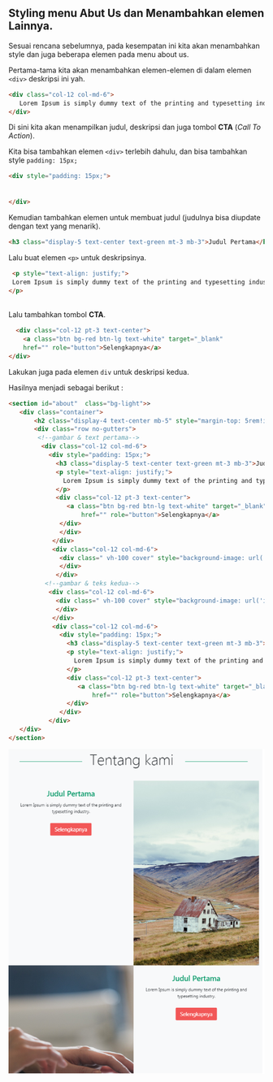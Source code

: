 ## Styling menu Abut Us dan Menambahkan elemen Lainnya.

Sesuai rencana sebelumnya, pada kesempatan ini kita akan menambahkan style dan juga beberapa elemen pada menu about us.

Pertama-tama kita akan menambahkan elemen-elemen di dalam elemen `<div>` deskripsi ini yah.

```html
<div class="col-12 col-md-6">
   Lorem Ipsum is simply dummy text of the printing and typesetting industry.
</div>
```

Di sini kita akan menampilkan judul, deskripsi dan juga tombol **CTA** (*Call To Action*).

Kita bisa tambahkan elemen `<div>` terlebih dahulu, dan bisa tambahkan style `padding: 15px;`

```html
<div style="padding: 15px;">

 
</div>
```

Kemudian tambahkan elemen untuk membuat judul (judulnya bisa diupdate dengan text yang menarik).

```html
<h3 class="display-5 text-center text-green mt-3 mb-3">Judul Pertama</h3>
```

Lalu buat elemen `<p>` untuk deskripsinya.

```html
 <p style="text-align: justify;">
 Lorem Ipsum is simply dummy text of the printing and typesetting industry. 
</p>
                                 
```

Lalu tambahkan tombol **CTA**.

```html
  <div class="col-12 pt-3 text-center">
    <a class="btn bg-red btn-lg text-white" target="_blank" 
    href="" role="button">Selengkapnya</a>
</div>
```

Lakukan juga pada elemen `div` untuk deskripsi kedua.

Hasilnya menjadi sebagai berikut :

```html
<section id="about"  class="bg-light">>
   <div class="container">
       <h2 class="display-4 text-center mb-5" style="margin-top: 5rem!important;">Tentang kami </h2>  
       <div class="row no-gutters">
        <!--gambar & text pertama-->
         <div class="col-12 col-md-6">
           <div style="padding: 15px;">
             <h3 class="display-5 text-center text-green mt-3 mb-3">Judul Pertama</h3>
             <p style="text-align: justify;">
               Lorem Ipsum is simply dummy text of the printing and typesetting industry.
             </p>
             <div class="col-12 pt-3 text-center">
                <a class="btn bg-red btn-lg text-white" target="_blank" 
                    href="" role="button">Selengkapnya</a>
              </div>            
              </div>
            </div>
           	<div class="col-12 col-md-6">
              <div class=" vh-100 cover" style="background-image: url('images/banner3.jpg');">
              </div>
             </div>
          <!--gambar & teks kedua-->
           <div class="col-12 col-md-6">
             <div class=" vh-100 cover" style="background-image: url('images/banner2.jpg');">
             </div>
            </div>
            <div class="col-12 col-md-6">     
              <div style="padding: 15px;">
                <h3 class="display-5 text-center text-green mt-3 mb-3">Judul Pertama</h3>
                <p style="text-align: justify;">
                  Lorem Ipsum is simply dummy text of the printing and typesetting industry. 
                </p>
                <div class="col-12 pt-3 text-center">
                   <a class="btn bg-red btn-lg text-white" target="_blank" 
                       href="" role="button">Selengkapnya</a>
                </div>            
              </div>
           </div>  
   </div>    
</section>
```



![](../assets/images/about-us.png)
